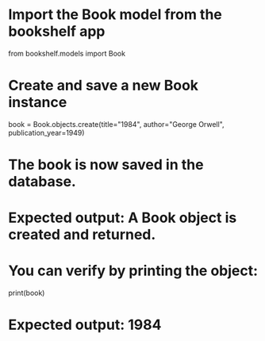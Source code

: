 # Import the Book model from the bookshelf app
from bookshelf.models import Book

# Create and save a new Book instance
book = Book.objects.create(title="1984", author="George Orwell", publication_year=1949)

# The book is now saved in the database.
# Expected output: A Book object is created and returned.
# You can verify by printing the object:
print(book)
# Expected output: 1984
